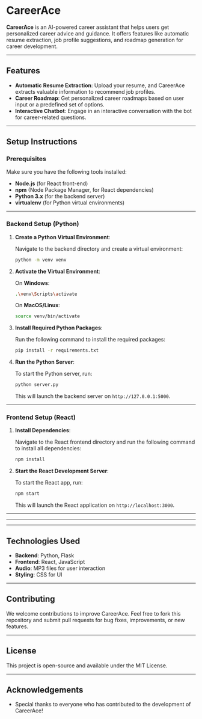 
# CareerAce

**CareerAce** is an AI-powered career assistant that helps users get personalized career advice and guidance. It offers features like automatic resume extraction, job profile suggestions, and roadmap generation for career development.

---

## Features

- **Automatic Resume Extraction**: Upload your resume, and CareerAce extracts valuable information to recommend job profiles.
- **Career Roadmap**: Get personalized career roadmaps based on user input or a predefined set of options.
- **Interactive Chatbot**: Engage in an interactive conversation with the bot for career-related questions.

---

## Setup Instructions

### Prerequisites

Make sure you have the following tools installed:

- **Node.js** (for React front-end)
- **npm** (Node Package Manager, for React dependencies)
- **Python 3.x** (for the backend server)
- **virtualenv** (for Python virtual environments)

---

### Backend Setup (Python)

1. **Create a Python Virtual Environment**:

   Navigate to the backend directory and create a virtual environment:

   ```bash
   python -m venv venv
   ```

2. **Activate the Virtual Environment**:

   On **Windows**:

   ```bash
   .\venv\Scripts\activate
   ```

   On **MacOS/Linux**:

   ```bash
   source venv/bin/activate
   ```

3. **Install Required Python Packages**:

   Run the following command to install the required packages:

   ```bash
   pip install -r requirements.txt
   ```

4. **Run the Python Server**:

   To start the Python server, run:

   ```bash
   python server.py
   ```

   This will launch the backend server on `http://127.0.0.1:5000`.

---

### Frontend Setup (React)

1. **Install Dependencies**:

   Navigate to the React frontend directory and run the following command to install all dependencies:

   ```bash
   npm install
   ```

2. **Start the React Development Server**:

   To start the React app, run:

   ```bash
   npm start
   ```

   This will launch the React application on `http://localhost:3000`.

---

---
---

## Technologies Used

- **Backend**: Python, Flask
- **Frontend**: React, JavaScript
- **Audio**: MP3 files for user interaction
- **Styling**: CSS for UI

---

## Contributing

We welcome contributions to improve CareerAce. Feel free to fork this repository and submit pull requests for bug fixes, improvements, or new features.

---

## License

This project is open-source and available under the MIT License.

---

## Acknowledgements

- Special thanks to everyone who has contributed to the development of CareerAce!
